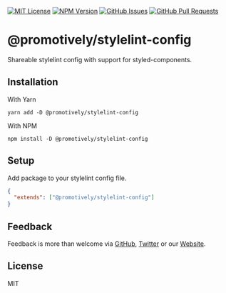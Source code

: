 [![MIT License](https://img.shields.io/badge/License-MIT-yellow.svg)](https://opensource.org/licenses/MIT)
[![NPM Version](https://badge.fury.io/js/%40promotively%2Fstylelint-config.svg)](https://badge.fury.io/js/%40promotively%2Fstylelint-config)
[![GitHub Issues](https://img.shields.io/github/issues/promotively/stylelint-config.svg)](https://github.com/promotively/stylelint-config/issues)
[![GitHub Pull Requests](https://img.shields.io/github/issues-pr/promotively/stylelint-config.svg)](https://GitHub.com/promotively/stylelint-config/pull/)

# @promotively/stylelint-config

Shareable stylelint config with support for styled-components.

## Installation

With Yarn

`yarn add -D @promotively/stylelint-config`

With NPM

`npm install -D @promotively/stylelint-config`

## Setup

Add package to your stylelint config file.

```json
{
  "extends": ["@promotively/stylelint-config"]
}
```

## Feedback

Feedback is more than welcome via [GitHub](https://www.github.com/promotively), [Twitter](https://www.twitter.com/promotively) or our [Website](https://www.promotively.com).

## License

MIT
